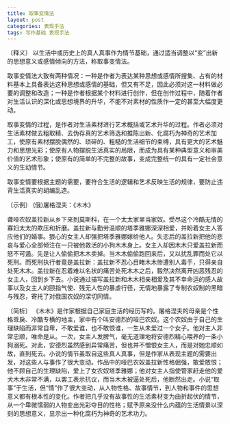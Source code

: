 ```yaml
---
title: 取事变情法
layout: post
categories: 表现手法
tags: 写作基础 表现手法
---
```


〔释义〕 以生活中或历史上的真人真事作为情节基础，通过适当调整以“变”出新的思想意义或感情倾向的方法，称取事变情法。

取事变情法大致有两种情况：一种是作者为表达某种思想或感情所搜集、占有的材料基本上具备表达这种思想或感情的基础，但又有不足，因此必须对这一材料做必要的调整和改造；一种是作者根据某个材料进行创作，但在创作过程中，随着作者对生活认识的深化或思想境界的升华，不能不对素材的性质作一定的甚至大幅度更动。

取事变情的过程，是作者对生活素材进行艺术概括或艺术升华的过程。作者必须对生活素材做去粗取精、去伪存真的艺术筛选和推陈出新、化腐朽为神奇的艺术加工，使原有素材摆脱偶然的、琐碎的、粗糙的生活细节的束缚，具有更大的艺术魅力和思想光彩；使原有人物摆脱生活真实的局限，而成为具有某种典型意义和审美价值的艺术形象；使原有的简单的不完整的故事，变成完整统一的具有一定社会意义的生动情节。

取事变情要根据主题的需要，要符合生活的逻辑和艺术反映生活的规律，要防止违背生活真实的胡编乱造。

〔示例〕 (俄)屠格涅夫：《木木》

聋哑农奴盖拉新从乡下来到莫斯科，在一个太太家里当家奴。受尽这个冷酷无情的寡妇太太的欺压和折磨。盖拉新与勤劳温顺的塔季雅娜深深相爱，并盼着女主人答应他们的婚事。狠心的女主人却强把塔季雅娜嫁给他人。失恋后的盖拉新把他的悲哀与爱心全部倾注在一只被他救活的小狗木木身上。女主人却因木木只爱盖拉新而怒不可遏。先是让人偷偷把木木卖掉。当木木偷偷跑回来后，又以扰乱罪而处它以死刑。而死刑执行者竟是盖拉新：盖拉新不忍心目睹木木惨遭别人毒手，只得亲自处死木木。盖拉新在忍着难以名状的痛苦处死木木之后，毅然决然离开凶恶残忍的女主人，回到乡下去。小说通过描写盖拉新和木木相亲相爱及其不幸命运的感人故事以及女主人的颐指气使、残无人性的暴虐行径，无情地暴露了专制农奴制的黑暗与残忍，寄托了对俄国农奴的深切同情。

〔简析〕 《木木》是作家根据自己家庭生活的经历写的。屠格涅夫的母亲是个性格乖戾、冷酷专横的地主，家中有个叫安德烈的哑巴农奴。这个农奴由于自己的生理缺陷而非常自卑，不敢爱谁，也不敢恨谁，一生从未爱过一个女子。他对主人非常忠顺，唯命是从。一次，女主人发脾气，毫无道理地将安德烈精心喂养的一条小狗溺死。对此，安德烈虽然感到异常痛苦，但也并不憎恨女主人，而是对她忠顺如故，直到死去。小说的情节虽取自这些真人真事，但是作家从表现主题的需要出发，对这些人与事作了很大变动。作品中的哑巴农奴盖拉新性格倔强，敢爱敢恨；他不顾自己的生理缺陷，爱上了女农奴塔季雅娜；他对女主人指使管家赶走他的爱犬木木非常不满，以罢工表示抗议，而当木木被逼处死后，他断然出走。小说“取事”于生活，但“情”作了很大变动，从人物性格、故事情节，到人物和事件的思想意义都有根本性的变化。作者把几乎没有故事性的生活素材变为曲折起伏的情节，从一个卑微懦弱的人物变出光彩夺目的性格；赋予原来没什么内蕴的生活情景以深刻的思想意义，显示出一种化腐朽为神奇的艺术功力。 